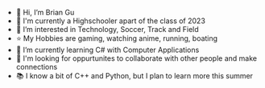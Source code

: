 - 👋 Hi, I’m Brian Gu
- 🏫 I'm currently a Highschooler apart of the class of 2023
- 👀 I’m interested in Technology, Soccer, Track and Field
- ⭐ My Hobbies are gaming, watching anime, running, boating
- 🌱 I’m currently learning C# with Computer Applications
- 🔎 I'm looking for oppurtunites to collaborate with other people and make connections
- 📚 I know a bit of C++ and Python, but I plan to learn more this summer
